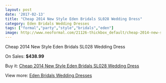 ```yaml
---
layout: post
date: '2017-02-13'
title: "Cheap 2014 New Style Eden Bridals SL028 Wedding Dress"
category: Eden Bridals Wedding Dresses
tags: ["formal","party","style","bridals","eden"]
image: http://www.neoformal.com/21126-thickbox_default/cheap-2014-new-style-eden-bridals-sl028-wedding-dress.jpg
---
```

Cheap 2014 New Style Eden Bridals SL028 Wedding Dress

On Sales: **$438.99**
<a href="https://www.neoformal.com/en/eden-bridals-wedding-dresses-2014/6830-cheap-2014-new-style-eden-bridals-sl028-wedding-dress.html"><amp-img layout="responsive" width="600" height="600" src="//www.neoformal.com/21126-thickbox_default/cheap-2014-new-style-eden-bridals-sl028-wedding-dress.jpg" alt="Cheap 2014 New Style Eden Bridals SL028 Wedding Dress 0" /></a>
<a href="https://www.neoformal.com/en/eden-bridals-wedding-dresses-2014/6830-cheap-2014-new-style-eden-bridals-sl028-wedding-dress.html"><amp-img layout="responsive" width="600" height="600" src="//www.neoformal.com/21127-thickbox_default/cheap-2014-new-style-eden-bridals-sl028-wedding-dress.jpg" alt="Cheap 2014 New Style Eden Bridals SL028 Wedding Dress 1" /></a>

Buy it: [Cheap 2014 New Style Eden Bridals SL028 Wedding Dress](https://www.neoformal.com/en/eden-bridals-wedding-dresses-2014/6830-cheap-2014-new-style-eden-bridals-sl028-wedding-dress.html "Cheap 2014 New Style Eden Bridals SL028 Wedding Dress")

View more: [Eden Bridals Wedding Dresses](https://www.neoformal.com/en/100-eden-bridals-wedding-dresses-2014 "Eden Bridals Wedding Dresses")